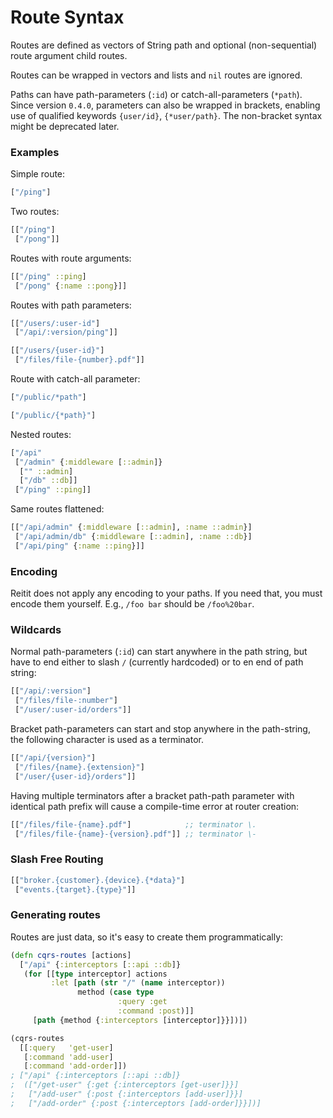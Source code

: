 # Route Syntax

Routes are defined as vectors of String path and optional (non-sequential) route argument child routes.

Routes can be wrapped in vectors and lists and `nil` routes are ignored.

Paths can have path-parameters (`:id`) or catch-all-parameters (`*path`). Since version `0.4.0`, parameters can also be wrapped in brackets, enabling use of qualified keywords `{user/id}`, `{*user/path}`. The non-bracket syntax might be deprecated later.

### Examples

Simple route:

```clj
["/ping"]
```

Two routes:

```clj
[["/ping"]
 ["/pong"]]
```

Routes with route arguments:

```clj
[["/ping" ::ping]
 ["/pong" {:name ::pong}]]
```

Routes with path parameters:

```clj
[["/users/:user-id"]
 ["/api/:version/ping"]]
```

```clj
[["/users/{user-id}"]
 ["/files/file-{number}.pdf"]]
```

Route with catch-all parameter:

```clj
["/public/*path"]
```

```clj
["/public/{*path}"]
```

Nested routes:

```clj
["/api"
 ["/admin" {:middleware [::admin]}
  ["" ::admin]
  ["/db" ::db]]
 ["/ping" ::ping]]
```

Same routes flattened:

```clj
[["/api/admin" {:middleware [::admin], :name ::admin}]
 ["/api/admin/db" {:middleware [::admin], :name ::db}]
 ["/api/ping" {:name ::ping}]]
```

### Encoding

Reitit does not apply any encoding to your paths. If you need that, you must encode them yourself. E.g., `/foo bar` should be `/foo%20bar`.

### Wildcards

Normal path-parameters (`:id`) can start anywhere in the path string, but have to end either to slash `/` (currently hardcoded) or to en end of path string:

```clj
[["/api/:version"]
 ["/files/file-:number"]
 ["/user/:user-id/orders"]]
```

Bracket path-parameters can start and stop anywhere in the path-string, the following character is used as a terminator.

```clj
[["/api/{version}"]
 ["/files/{name}.{extension}"]
 ["/user/{user-id}/orders"]]
```

Having multiple terminators after a bracket path-path parameter with identical path prefix will cause a compile-time error at router creation:

```clj
[["/files/file-{name}.pdf"]            ;; terminator \.
 ["/files/file-{name}-{version}.pdf"]] ;; terminator \-
```

### Slash Free Routing

```clj
[["broker.{customer}.{device}.{*data}"]
 ["events.{target}.{type}"]]
```

### Generating routes

Routes are just data, so it's easy to create them programmatically:

```clj
(defn cqrs-routes [actions]
  ["/api" {:interceptors [::api ::db]}
   (for [[type interceptor] actions
         :let [path (str "/" (name interceptor))
               method (case type
                        :query :get
                        :command :post)]]
     [path {method {:interceptors [interceptor]}}])])
```

```clj
(cqrs-routes
  [[:query   'get-user]
   [:command 'add-user]
   [:command 'add-order]])
; ["/api" {:interceptors [::api ::db]}
;  (["/get-user" {:get {:interceptors [get-user]}}]
;   ["/add-user" {:post {:interceptors [add-user]}}]
;   ["/add-order" {:post {:interceptors [add-order]}}])]
```
